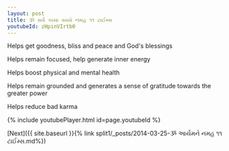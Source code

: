 ```yaml
---
layout: post
title: ૐ સર્વ કાયા વયવે નમહ ૧૧ ટાઈમ્સ
youtubeId: zHpinVIrtb0
---
```

 
 
Helps get goodness, bliss and peace and God's blessings
 
Helps remain focused, help generate inner energy 
 
Helps boost physical and mental health 
 
Helps remain grounded and generates a sense of gratitude towards the greater power 
 
Helps reduce bad karma
 
 
 
 


{% include youtubePlayer.html id=page.youtubeId %}
 
[Next]({{ site.baseurl }}{% link  split1/_posts/2014-03-25-ૐ આર્યમને નમહ ૧૧ ટાઈમ્સ.md%})
 
